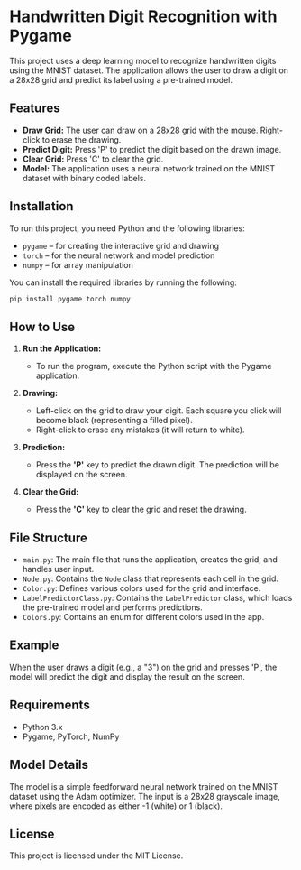
# Handwritten Digit Recognition with Pygame

This project uses a deep learning model to recognize handwritten digits using the MNIST dataset. The application allows the user to draw a digit on a 28x28 grid and predict its label using a pre-trained model.

## Features
- **Draw Grid:** The user can draw on a 28x28 grid with the mouse. Right-click to erase the drawing.
- **Predict Digit:** Press 'P' to predict the digit based on the drawn image.
- **Clear Grid:** Press 'C' to clear the grid.
- **Model:** The application uses a neural network trained on the MNIST dataset with binary coded labels.

## Installation

To run this project, you need Python and the following libraries:

- `pygame` – for creating the interactive grid and drawing
- `torch` – for the neural network and model prediction
- `numpy` – for array manipulation

You can install the required libraries by running the following:

```bash
pip install pygame torch numpy
```

## How to Use

1. **Run the Application:**
   - To run the program, execute the Python script with the Pygame application.
   
2. **Drawing:**
   - Left-click on the grid to draw your digit. Each square you click will become black (representing a filled pixel).
   - Right-click to erase any mistakes (it will return to white).
   
3. **Prediction:**
   - Press the **'P'** key to predict the drawn digit. The prediction will be displayed on the screen.
   
4. **Clear the Grid:**
   - Press the **'C'** key to clear the grid and reset the drawing.

## File Structure

- `main.py`: The main file that runs the application, creates the grid, and handles user input.
- `Node.py`: Contains the `Node` class that represents each cell in the grid.
- `Color.py`: Defines various colors used for the grid and interface.
- `LabelPredictorClass.py`: Contains the `LabelPredictor` class, which loads the pre-trained model and performs predictions.
- `Colors.py`: Contains an enum for different colors used in the app.

## Example

When the user draws a digit (e.g., a "3") on the grid and presses 'P', the model will predict the digit and display the result on the screen.

## Requirements

- Python 3.x
- Pygame, PyTorch, NumPy

## Model Details

The model is a simple feedforward neural network trained on the MNIST dataset using the Adam optimizer. The input is a 28x28 grayscale image, where pixels are encoded as either -1 (white) or 1 (black).

## License

This project is licensed under the MIT License.
